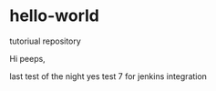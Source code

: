 # hello-world
tutoriual repository

Hi peeps,

last test of the night
yes test 7 for jenkins integration
